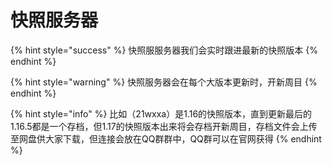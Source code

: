 # 快照服务器

{% hint style="success" %}
快照服服务器我们会实时跟进最新的快照版本
{% endhint %}

{% hint style="warning" %}
快照服务器会在每个大版本更新时，开新周目
{% endhint %}

{% hint style="info" %}
比如（21wxxa）是1.16的快照版本，直到更新最后的1.16.5都是一个存档，但1.17的快照版本出来将会存档开新周目，存档文件会上传至网盘供大家下载，但连接会放在QQ群群中，QQ群可以在官网获得
{% endhint %}
